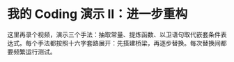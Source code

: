 # 我的 Coding 演示 II：进一步重构

这里再录个视频，演示三个手法：抽取常量、提炼函数、以卫语句取代嵌套条件表达式。每个手法都按照十六字套路展开：先搭建桥梁，再逐步替换。每次替换间都要频繁运行测试。
